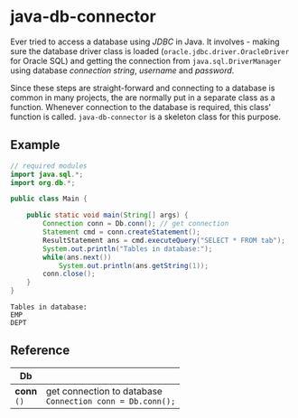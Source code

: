 # java-db-connector

Ever tried to access a database using *JDBC* in Java. It involves - making sure
the database driver class is loaded (`oracle.jdbc.driver.OracleDriver` for Oracle SQL)
and getting the connection from `java.sql.DriverManager` using database
*connection string*, *username* and *password*.


Since these steps are straight-forward and connecting to a database is common in
many projects, the are normally put in a separate class as a function. Whenever
connection to the database is required, this class' function is called.
`java-db-connector` is a skeleton class for this purpose.


## Example

```java
// required modules
import java.sql.*;
import org.db.*;

public class Main {

    public static void main(String[] args) {
        Connection conn = Db.conn(); // get connection
        Statement cmd = conn.createStatement();
        ResultStatement ans = cmd.executeQuery("SELECT * FROM tab");
        System.out.println("Tables in database:");
        while(ans.next())
            System.out.println(ans.getString(1));
        conn.close();
    }
}
```
```
Tables in database:
EMP
DEPT
```


## Reference

| Db | |
|----|-|
| **conn** <br/> `()` | get connection to database <br/> `Connection conn = Db.conn();` |

